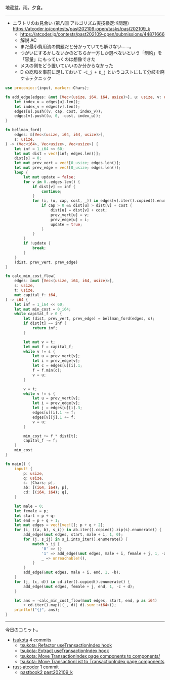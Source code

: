 地蔵盆。雨。夕食。

---

- ニワトリのお見合い (第八回 アルゴリズム実技検定:K問題)
  <https://atcoder.jp/contests/past202109-open/tasks/past202109_k>
  - <https://atcoder.jp/contests/past202109-open/submissions/44871666>
  - 解説 AC
  - まだ最小費用流の問題だと分かっていても解けない……。
  - つがいにするかしないかのどちらか一方しか選べないという「制約」を「容量」にもっていくのは想像できた
  - メスの側をどう置いていいのか分からなかった
  - D の総和を事前に足しておいて `-C_j + D_j` というコストにして分岐を廃するテクニック

```rust
use proconio::{input, marker::Chars};

fn add_edge(edges: &mut [Vec<(usize, i64, i64, usize)>], u: usize, v: usize, cap: i64, cost: i64) {
    let index_u = edges[u].len();
    let index_v = edges[v].len();
    edges[u].push((v, cap, cost, index_v));
    edges[v].push((u, 0, -cost, index_u));
}

fn bellman_ford(
    edges: &[Vec<(usize, i64, i64, usize)>],
    s: usize,
) -> (Vec<i64>, Vec<usize>, Vec<usize>) {
    let inf = 1_i64 << 60;
    let mut dist = vec![inf; edges.len()];
    dist[s] = 0;
    let mut prev_vert = vec![0_usize; edges.len()];
    let mut prev_edge = vec![0_usize; edges.len()];
    loop {
        let mut update = false;
        for v in 0..edges.len() {
            if dist[v] == inf {
                continue;
            }
            for (i, (u, cap, cost, _)) in edges[v].iter().copied().enumerate() {
                if cap > 0 && dist[u] > dist[v] + cost {
                    dist[u] = dist[v] + cost;
                    prev_vert[u] = v;
                    prev_edge[u] = i;
                    update = true;
                }
            }
        }
        if !update {
            break;
        }
    }
    (dist, prev_vert, prev_edge)
}

fn calc_min_cost_flow(
    edges: &mut [Vec<(usize, i64, i64, usize)>],
    s: usize,
    t: usize,
    mut capital_f: i64,
) -> i64 {
    let inf = 1_i64 << 60;
    let mut min_cost = 0_i64;
    while capital_f > 0 {
        let (dist, prev_vert, prev_edge) = bellman_ford(edges, s);
        if dist[t] == inf {
            return inf;
        }

        let mut v = t;
        let mut f = capital_f;
        while v != s {
            let u = prev_vert[v];
            let i = prev_edge[v];
            let c = edges[u][i].1;
            f = f.min(c);
            v = u;
        }

        v = t;
        while v != s {
            let u = prev_vert[v];
            let i = prev_edge[v];
            let j = edges[u][i].3;
            edges[u][i].1 -= f;
            edges[v][j].1 += f;
            v = u;
        }

        min_cost += f * dist[t];
        capital_f -= f;
    }
    min_cost
}

fn main() {
    input! {
        p: usize,
        q: usize,
        s: [Chars; p],
        ab: [(i64, i64); p],
        cd: [(i64, i64); q],
    }

    let male = 0;
    let female = p;
    let start = p + q;
    let end = p + q + 1;
    let mut edges = vec![vec![]; p + q + 2];
    for (i, ((a, b), s_i)) in ab.iter().copied().zip(s).enumerate() {
        add_edge(&mut edges, start, male + i, 1, 0);
        for (j, s_ij) in s_i.into_iter().enumerate() {
            match s_ij {
                '0' => {}
                '1' => add_edge(&mut edges, male + i, female + j, 1, -a),
                _ => unreachable!(),
            }
        }
        add_edge(&mut edges, male + i, end, 1, -b);
    }
    for (j, (c, d)) in cd.iter().copied().enumerate() {
        add_edge(&mut edges, female + j, end, 1, -c + d);
    }

    let ans = -calc_min_cost_flow(&mut edges, start, end, p as i64)
        + cd.iter().map(|(_, d)| d).sum::<i64>();
    println!("{}", ans);
}
```

---

今日のコミット。

- [tsukota](https://github.com/bouzuya/tsukota) 4 commits
  - [tsukota: Refactor useTransactionIndex hook](https://github.com/bouzuya/tsukota/commit/1c336f25f201b3232a9f2143dafb2b26be8407e9)
  - [tsukota: Extract useTransactionIndex hook](https://github.com/bouzuya/tsukota/commit/d12e43f6e7d439471385cd10035e11fd7f0c5fac)
  - [tsukota: Move TransactionIndex page components to components/](https://github.com/bouzuya/tsukota/commit/bdc7814cb321bbba1118fc04d55dc3119199474a)
  - [tsukota: Move TransactionList to TransactionIndex page components](https://github.com/bouzuya/tsukota/commit/cc7263bae60ccc5b6b7332fb1274f80ab11edbca)
- [rust-atcoder](https://github.com/bouzuya/rust-atcoder) 1 commit
  - [pastbook2 past202109_k](https://github.com/bouzuya/rust-atcoder/commit/2a6b6746496491fbb0eede2cdf7ff0ecc781ebf1)
